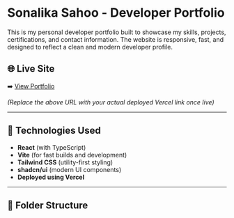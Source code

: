 # Sonalika Sahoo - Developer Portfolio

This is my personal developer portfolio built to showcase my skills, projects, certifications, and contact information. The website is responsive, fast, and designed to reflect a clean and modern developer profile.

## 🌐 Live Site

➡️ [View Portfolio](https://your-vercel-url.vercel.app)

*(Replace the above URL with your actual deployed Vercel link once live)*

---

## 🚀 Technologies Used

- **React** (with TypeScript)
- **Vite** (for fast builds and development)
- **Tailwind CSS** (utility-first styling)
- **shadcn/ui** (modern UI components)
- **Deployed using Vercel**

---

## 📁 Folder Structure

